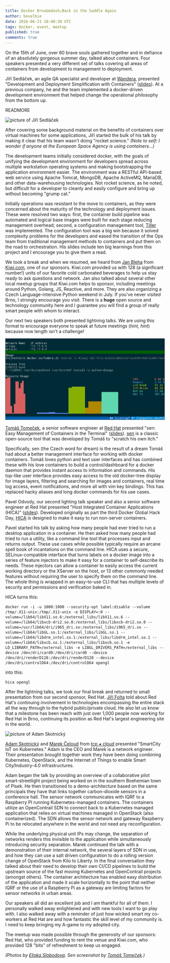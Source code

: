 ```yaml
---
title: Docker Brno&mdash;Back in the Saddle Again
author: bexelbie
date: 2016-06-21 18:40:20 UTC
tags: Docker, event, meetup
published: true
comments: true
---
```


On the 15th of June, over 60 brave souls gathered together and in defiance of an absolutely gorgeous summer day, talked about containers. Four speakers presented a very different set of talks covering all areas of containers from development to management to deployment.

Jiří Sedláček, an agile QA specialist and developer at [Wandera](https://www.wandera.com/), presented "Development and Deployment Simplification with Containers" (<a href="http://www.projectatomic.io/images/docker_brno_20160615.pdf">slides</a>). At a previous company, he and the team implemented a docker-driven development environment that helped change the operational philosophy from the bottom up.

READMORE

![picture of Jiří Sedláček](jiri.jpg)

After covering some background material on the benefits of containers over virtual machines for some applications, Jiří started the bulk of his talk by making it clear that his team wasn't doing "rocket science." *(Note to self: I wonder if anyone at the European Space Agency is using containers...)*

The development teams initially considered docker, with the goals of unifying the development environment for developers spread across multiple workstation operating systems and making bootstrapping the application environment easier. The environment was a RESTful API-based web service using Apache Tomcat, MongoDB, Apache ActiveMQ, MariaDB, and other data-warehousing technologies. Not rocket science, as he noted, but difficult for a developer to cleanly and easily configure and bring up without becoming "grump cat."

Initially operations was resistant to the move to containers, as they were concerned about the maturity of the technology and deployment issues. These were resolved two ways: first, the container build pipeline was automated and logical base images were built for each stage reducing management overhead; second, a configuration management tool, [Tiller](http://github.com/markround/tiller) was implemented. The configuration tool was a big win because it solved complexity problems for the developers and eased the transition of the Ops team from traditional management methods to containers and put them on the road to orchestration. His slides include ten big learnings from this project and I encourage you to give them a read.

We took a break and when we resumed, we heard from [Jan Bleha](https://twitter.com/janbleha) from [Kiwi.com](http://kiwi.com), one of our sponsors. Kiwi.com provided us with 128 (a significant number!) units of our favorite cold carbonated beverages to help us stay ready to ask questions and network. Jan also talked about several other local meetup groups that Kiwi.com helps to sponsor, including meetings around Python, Golang, JS, Reactive, and more. They are also organizing a Czech Language-intensive Python weekend in July. If you've never visited Brno, I strongly encourage you visit. There is a **huge** open source and technology community here and I guarantee you will find a group of really smart people with whom to interact.

Our next two speakers both presented lightning talks. We are using this format to encourage everyone to speak at future meetings (*hint, hint*) because now length isn't a challenge!

![picture of sen](https://raw.githubusercontent.com/TomasTomecek/june-2016-docker-meetup-talk/master/img/sen-container-info.png)

[Tomáš Tomeček](https://twitter.com/TomasTomec), a senior software engineer at [Red Hat](http://www.redhat.com/) presented "sen: Easy Management of Containers in the Terminal" ([slides](http://pub.tomecek.net/slides/june-2016-docker-meetup-talk/#/)). [sen](http://github.com/tomastomecek/sen) is a classic open-source tool that was developed by Tomáš to "scratch his own itch."

Specifically, sen (the Czech word for dream) is the result of a dream Tomáš had about a better management interface for working with docker containers. Tomáš loves python and text user interfaces and has combined these with his love containers to build a control/dashboard for a docker daemon that provides instant access to information and commands. His top-like user interface provides easy access to the old docker-tree display for image layers, filtering and searching for images and containers, real time log access, event notifications, and more all with vim key bindings. This has replaced hacky aliases and long docker commands for his use cases.

Pavel Odvody, our second lighting talk speaker and also a senior software engineer at Red Hat presented "Host Integrated Container Applications (HICA)" ([slides](https://podvody.fedorapeople.org/HICA_%20Host%20Integrated%20Container%20Applications.pdf)). Developed originally as part the third Docker Global Hack Day, [HICA](http://github.com/shaded-enmity/docker-hica) is designed to make it easy to run non-server containers.

Pavel started his talk by asking how many people had ever tried to run a desktop application in a container. He then asked how many people had tried to run a utility, like a command line tool that processes input and returns output. These use cases while possible typically require an arcane spell book of incantations on the command line. HICA uses a secure, SELinux-compatible interface that turns labels on a docker image into a series of feature injectors to make it easy for a container to self-describe its needs. These injectors can allow a container to easily access the current working directory or the XServer on the host, or 13 other commonly needed features without requiring the user to specify them on the command line. The whole thing is wrapped in an easy-to-use CLI that has multiple levels of security and permissions and verification baked in.

HICA turns this:

```
docker run -i -u 1000:1000 --security-opt label:disable --volume /tmp/.X11-unix:/tmp/.X11-unix -e DISPLAY=:0 --volume=/lib64/libX11.so.6:/external_libs/libX11.so.6 --volume=/lib64/libxcb-dri2.so.0:/external_libs/libxcb-dri2.so.0 --volume=/usr/lib64/dri/i965_dri.so:/external_libs/i965_dri.so --volume=/lib64/libGL.so.1:/external_libs/libGL.so.1 --volume=/lib64/libdrm_intel.so.1:/external_libs/libdrm_intel.so.1 --volume=/lib64/libxcb.so.1:/external_libs/libxcb.so.1 -e LD_LIBRARY_PATH=/external_libs -e LIBGL_DRIVERS_PATH=/external_libs --device /dev/dri/card0:/dev/dri/card0 --device /dev/dri/renderD128:/dev/dri/renderD128 --device /dev/dri/controlD64:/dev/dri/controlD64 opengl
```

into this:

```
hica opengl
```

After the lightning talks, we took our final break and returned to small presentation from our second sponsor, Red Hat. [Jiří Folta](https://twitter.com/JiriFolta) told about Red Hat's continuing involvement in technologies encompassing the entire stack all the way through to the hybrid public/private cloud. He also let us know that a milestone has been reach with just over 1,000 people now working for Red Hat in Brno, continuing its position as Red Hat's largest engineering site in the world.

![picture of Adam Skotnický](adam.jpg)

[Adam Skotnický](https://twitter.com/ada_sko) and [Marek Čeloud](https://twitter.com/MCeloud) from [tcp ◕ cloud](http://tcpcloud.eu) presented "SmartCity IoT on Kubernetes." Adam is the CEO and Marek is a network engineer. Their presentation brought together work they have been doing combining Kubernetes, OpenStack, and the Internet of Things to enable Smart City/Industry-4.0 infrastructures.

Adam began the talk by providing an overview of a collaborative pilot smart-streetlight project being worked on in the southern Boehemian town of Písek. He then transitioned to a demo-architecture based on the same principals they have that links together carbon-dioxide sensors in a conference hall. The sensor network communicates with IQRF to a Raspberry PI running Kubernetes-managed containers. The containers utilize an OpenContrail SDN to connect back to a Kubernetes managed application that relies on virtual machines managed in OpenStack (also containerized). The SDN allows the sensor network and gateway Raspberry Pi to be relocated anywhere in the world and not need any reconfiguration.

While the underlying physical unit IPs may change, the separation of networks renders this invisible to the application while simultaneously introducing security separation. Marek continued the talk with a demonstration of their internal network, the several layers of SDN in use, and how they can use a salt driven configuration to do a rolling version change of OpenStack from Kilo to Liberty. In the final conversation they talked about their need to develop their own CI/CD pipelines to build the upstream source of the fast moving Kubernetes and OpenContrail projects (amongst others). The container architecture has enabled easy distribution of the application and made it scale horizontally to the point that neither IQRF or the use of a Raspberry Pi as a gateway are limiting factors for sensor networks in urban areas.

Our speakers all did an excellent job and I am thankful for all of them. I personally walked away enlightened and with new tools I want to go play with. I also walked away with a reminder of just how wicked smart my co-workers at Red Hat are and how fantastic the skill level of my community is. I need to keep bringing my A-game to my adopted city.

The meetup was made possible through the generosity of our sponsors: Red Hat, who provided funding to rent the venue and Kiwi.com, who provided 128 "bits" of refreshment to keep us engaged.

*(Photos by [Eliska Slobodova](https://photos.google.com/share/AF1QipPEXXzTVSUQpvqjCnz0Vd8Eaef26q5sayjI4-vx-ZxvLfya3I02N0Kfivy6wo5-xA?key=R0pCNVR2cWxoOFJUekFNbVoyYV83TmhPNElOc2tR).  Sen screenshot by <a href="https://twitter.com/TomasTomec">Tomáš Tomeček</a>.)*
